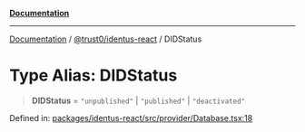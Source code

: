 [**Documentation**](../../../README.md)

***

[Documentation](../../../README.md) / [@trust0/identus-react](../README.md) / DIDStatus

# Type Alias: DIDStatus

> **DIDStatus** = `"unpublished"` \| `"published"` \| `"deactivated"`

Defined in: [packages/identus-react/src/provider/Database.tsx:18](https://github.com/trust0-project/identus/blob/26b353632ec271e37fa49a61900b48aa033616b0/packages/identus-react/src/provider/Database.tsx#L18)
